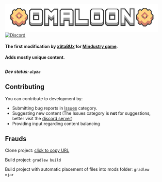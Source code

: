 ![Logo](img.png)
[![Discord](https://img.shields.io/discord/1011940744774303795.svg?color=7289da&label=Omaloon-mod-Genral&logo=discord)](https://discord.gg/bNMT82Hswb)
#### The first modification by [xStaBUx](https://github.com/xStaBUx) for [Mindustry game](https://github.com/Anuken/Mindustry).
#### Adds mostly unique content.
##
##### Dev status: `alpha`
## Contributing

You can contribute to development by:

* Submitting bug reports in [Issues](https://github.com/xStaBUx/Omaloon-mod-public/issues) category.
* Suggesting new content (The Issues category is **not** for suggestions, better visit the [discord server](https://discord.gg/bNMT82Hswb))
* Providing input regarding content balancing

## Frauds
Clone project: [click to copy URL](https://github.com/xStaBUx/Omaloon-mod-public.git)

Build project: `gradlew build`

Build project with automatic placement of files into mods folder: `gradlew mjar`
